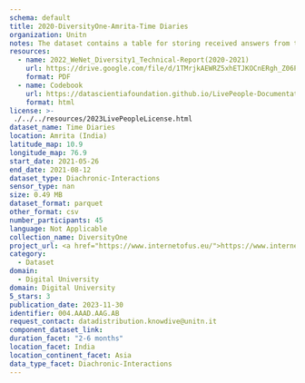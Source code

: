 ```yaml
---
schema: default
title: 2020-DiversityOne-Amrita-Time Diaries
organization: Unitn
notes: The dataset contains a table for storing received answers from the user to the different types of contributions such as tasks for random time questions and time diaries for fixed frequency questions. It is part of Wenet Diversity 1 data collection, which contains data about the everyday life activities of students coming from 8 different universities located in China, Denmark, India, Italy, Mexico, Mongolia, Paraguay and UK. The data were collected via questionnaires, data coming from 27 smartphone sensors associated to thousand self-reported annotations over a period of 4 weeks.
resources:
  - name: 2022_WeNet_Diversity1_Technical-Report(2020-2021)
    url: https://drive.google.com/file/d/1TMrjkAEWRZ5xhETJKOCnERgh_Z06PO2E/view?usp=drive_link
    format: PDF
  - name: Codebook
    url: https://datascientiafoundation.github.io/LivePeople-Documentation/codebooks/2020_DV1_Amrita_timediaries.html
    format: html
license: >-
 ./../../resources/2023LivePeopleLicense.html
dataset_name: Time Diaries
location: Amrita (India)
latitude_map: 10.9
longitude_map: 76.9
start_date: 2021-05-26
end_date: 2021-08-12
dataset_type: Diachronic-Interactions
sensor_type: nan
size: 0.49 MB
dataset_format: parquet
other_format: csv
number_participants: 45
language: Not Applicable
collection_name: DiversityOne
project_url: <a href="https://www.internetofus.eu/">https://www.internetofus.eu/</a>
category: 
  - Dataset
domain: 
  - Digital University
domain: Digital University
5_stars: 3
publication_date: 2023-11-30
identifier: 004.AAAD.AAG.AB
request_contact: datadistribution.knowdive@unitn.it
component_dataset_link: 
duration_facet: "2-6 months"
location_facet: India
location_continent_facet: Asia
data_type_facet: Diachronic-Interactions
---
```

